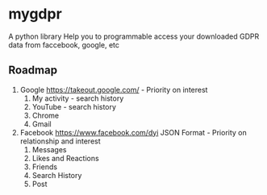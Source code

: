 # mygdpr
A python library Help you to programmable access your downloaded GDPR data from faccebook, google, etc

## Roadmap
1. Google <https://takeout.google.com/> - Priority on interest
   1. My activity - search history
   2. YouTube - search history
   3. Chrome
   4. Gmail
2. Facebook <https://www.facebook.com/dyi> JSON Format - Priority on relationship and interest
   1. Messages
   2. Likes and Reactions
   3. Friends
   4. Search History
   5. Post